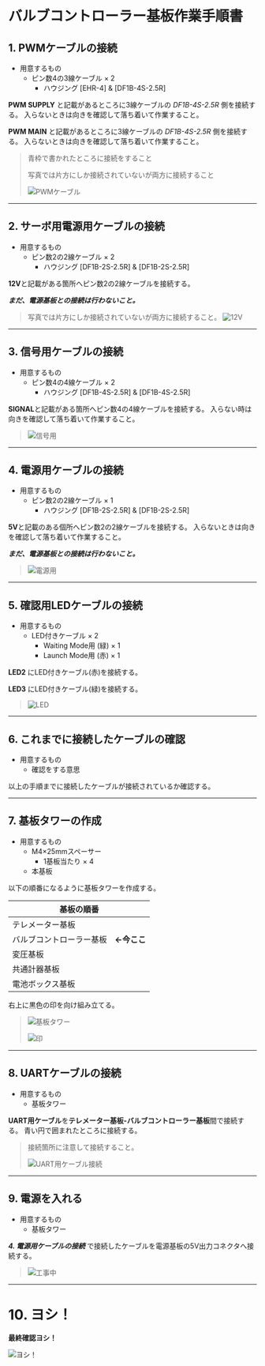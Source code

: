 # バルブコントローラー基板作業手順書

## 1. PWMケーブルの接続
   - 用意するもの
     - ピン数4の3線ケーブル × 2
       - ハウジング [EHR-4] & [DF1B-4S-2.5R] 

**PWM SUPPLY** と記載があるところに3線ケーブルの *DF1B-4S-2.5R* 側を接続する。
入らないときは向きを確認して落ち着いて作業すること。


**PWM MAIN** と記載があるところに3線ケーブルの *DF1B-4S-2.5R* 側を接続する。
入らないときは向きを確認して落ち着いて作業すること。

> 青枠で書かれたところに接続をすること
>
> 写真では片方にしか接続されていないが両方に接続すること
> 
> ![PWMケーブル](Manual_ValveContoroler_PWM_up.JPG)
> 

***
## 2. サーボ用電源用ケーブルの接続
  - 用意するもの
    - ピン数2の2線ケーブル × 2
      - ハウジング [DF1B-2S-2.5R] & [DF1B-2S-2.5R]

**12V**と記載がある箇所へピン数2の2線ケーブルを接続する。

***まだ、電源基板との接続は行わないこと。***

> 写真では片方にしか接続されていないが両方に接続すること。
> ![12V](Manual_ValveContoroler_12V.JPG)
>

***
## 3. 信号用ケーブルの接続
  - 用意するもの
    - ピン数4の4線ケーブル × 2
      - ハウジング [DF1B-4S-2.5R] & [DF1B-4S-2.5R]

**SIGNAL**と記載がある箇所へピン数4の4線ケーブルを接続する。
入らない時は向きを確認して落ち着いて作業すること。

> <!--4線ケーブルの色を変更する可能性があるので写真を差し替える。-->
> ![信号用](Manual_ValveContoroler_Signal.JPG)
>

***
## 4. 電源用ケーブルの接続
  - 用意するもの
    - ピン数2の2線ケーブル × 1
      - ハウジング [DF1B-2S-2.5R] & [DF1B-2S-2.5R]

**5V**と記載のある個所へピン数2の2線ケーブルを接続する。
入らないときは向きを確認して落ち着いて作業すること。

***まだ、電源基板との接続は行わないこと。***

>
> ![電源用](Manual_ValveContoroler_Power.JPG)
>

***
## 5. 確認用LEDケーブルの接続
  - 用意するもの
    - LED付きケーブル × 2
      - Waiting Mode用 (緑) × 1
      - Launch Mode用 (赤) × 1

**LED2** にLED付きケーブル(赤)を接続する。

**LED3** にLED付きケーブル(緑)を接続する。

>
> ![LED](Manual_ValveContoroler_LED.JPG)
> 

***
## 6. これまでに接続したケーブルの確認
  - 用意するもの
    - 確認をする意思

以上の手順までに接続したケーブルが接続されているか確認する。

***
## 7. 基板タワーの作成
  - 用意するもの
    - M4×25mmスペーサー
      - 1基板当たり × 4
    - 本基板

以下の順番になるように基板タワーを作成する。

|基板の順番|
|-|
|テレメーター基板|
|バルブコントローラー基板　**←今ここ**|
|変圧基板|
|共通計器基板|
|電池ボックス基板|

右上に黒色の印を向け組み立てる。

>
> ![基板タワー](Manual_ValveContoroler_Tower.JPG "基板タワー")
>
> ![印](Manual_ValveContoroler_sirusi.JPG "黒色の印に合わせて組み立てる")
>

***
## 8. UARTケーブルの接続
  - 用意するもの
    - 基板タワー

**UART用ケーブル**を**テレメーター基板-バルブコントローラー基板**間で接続する。
青い円で囲まれたところに接続する。

> 接続箇所に注意して接続すること。
> 
> ![UART用ケーブル接続](Manual_ValveContoroler_UART.JPG "UART用ケーブル接続")

***
## 9. 電源を入れる
  - 用意するもの
    - 基板タワー

***4. 電源用ケーブルの接続*** で接続したケーブルを電源基板の5V出力コネクタへ接続する。

>
> ![工事中](https://pbs.twimg.com/media/ELFsyg4UUAAAVIC.jpg "工事中")
> 

***
# 10. ヨシ！

**最終確認ヨシ！**

![ヨシ！](https://memo-labo.com/material/nandemo1.gif "とにかくヨシ！")
